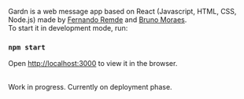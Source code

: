 Gardn is a web message app based on React (Javascript, HTML, CSS, Node.js) made by [Fernando Remde](https://www.github.com/Remde) and [Bruno Moraes](https://www.github.com/brunosdm). <br />To start it in development mode, run:

### `npm start`

Open [http://localhost:3000](http://localhost:3000) to view it in the browser.

<br />
Work in progress. Currently on deployment phase.
